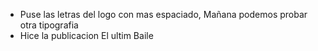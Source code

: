 - Puse las letras del logo con mas espaciado, Mañana podemos probar otra tipografia
- Hice la publicacion El ultim Baile

